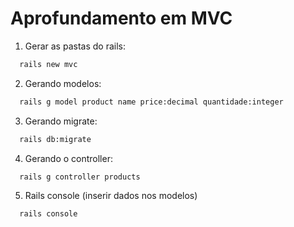 # Aprofundamento em MVC

1. Gerar as pastas do rails:
```bash
  rails new mvc
```
2. Gerando modelos:
```bash
  rails g model product name price:decimal quantidade:integer
```
3. Gerando migrate:
```bash
  rails db:migrate
```
4. Gerando o controller:
```bash
  rails g controller products
```
5. Rails console (inserir dados nos modelos)
```bash
  rails console
```